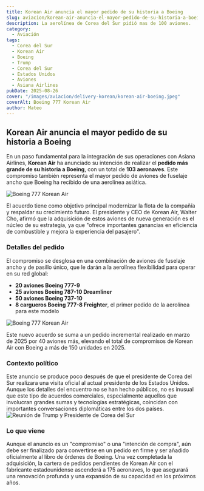 ```yaml
---
title: Korean Air anuncia el mayor pedido de su historia a Boeing
slug: aviacion/korean-air-anuncia-el-mayor-pedido-de-su-historia-a-boeing
description: La aerolínea de Corea del Sur pidió mas de 100 aviones.
category:
  - Aviación
tags:
  - Corea del Sur
  - Korean Air
  - Boeing 
  - Trump
  - Corea del Sur
  - Estados Unidos
  - Aviones
  - Asiana Airlines
pubDate: 2025-08-26
cover: "/images/aviacion/delivery-korean/korean-air-boeing.jpeg"
coverAlt: Boeing 777 Korean Air
author: Mateo
---
```


## Korean Air anuncia el mayor pedido de su historia a Boeing

En un paso fundamental para la integración de sus operaciones con Asiana Airlines, **Korean Air** ha anunciado su intención de realizar el **pedido más grande de su historia a Boeing**, con un total de **103 aeronaves**. Este compromiso también representa el mayor pedido de aviones de fuselaje ancho que Boeing ha recibido de una aerolínea asiática.

<img src="/images/aviacion/delivery-korean/korean10.jpeg" alt="Boeing 777 Korean Air">

El acuerdo tiene como objetivo principal modernizar la flota de la compañía y respaldar su crecimiento futuro. El presidente y CEO de Korean Air, Walter Cho, afirmó que la adquisición de estos aviones de nueva generación es el núcleo de su estrategia, ya que "ofrece importantes ganancias en eficiencia de combustible y mejora la experiencia del pasajero".

### Detalles del pedido

El compromiso se desglosa en una combinación de aviones de fuselaje ancho y de pasillo único, que le darán a la aerolínea flexibilidad para operar en su red global:

* **20 aviones Boeing 777-9**
* **25 aviones Boeing 787-10 Dreamliner**
* **50 aviones Boeing 737-10**
* **8 cargueros Boeing 777-8 Freighter**, el primer pedido de la aerolínea para este modelo

<img src="/images/aviacion/delivery-korean/korean-avion.webp" alt="Boeing 777 Korean Air">

Este nuevo acuerdo se suma a un pedido incremental realizado en marzo de 2025 por 40 aviones más, elevando el total de compromisos de Korean Air con Boeing a más de 150 unidades en 2025.

### Contexto político

Este anuncio se produce poco después de que el presidente de Corea del Sur realizara una visita oficial al actual presidente de los Estados Unidos. Aunque los detalles del encuentro no se han hecho públicos, no es inusual que este tipo de acuerdos comerciales, especialmente aquellos que involucran grandes sumas y tecnologías estratégicas, coincidan con importantes conversaciones diplomáticas entre los dos países.
<img src="/images/aviacion/delivery-korean/trump-presidente-corea.jpeg" alt="Reunión de Trump y Presidente de Corea del Sur">

### Lo que viene

Aunque el anuncio es un "compromiso" o una "intención de compra", aún debe ser finalizado para convertirse en un pedido en firme y ser añadido oficialmente al libro de órdenes de Boeing. Una vez completada la adquisición, la cartera de pedidos pendientes de Korean Air con el fabricante estadounidense ascenderá a 175 aeronaves, lo que asegurará una renovación profunda y una expansión de su capacidad en los próximos años.

